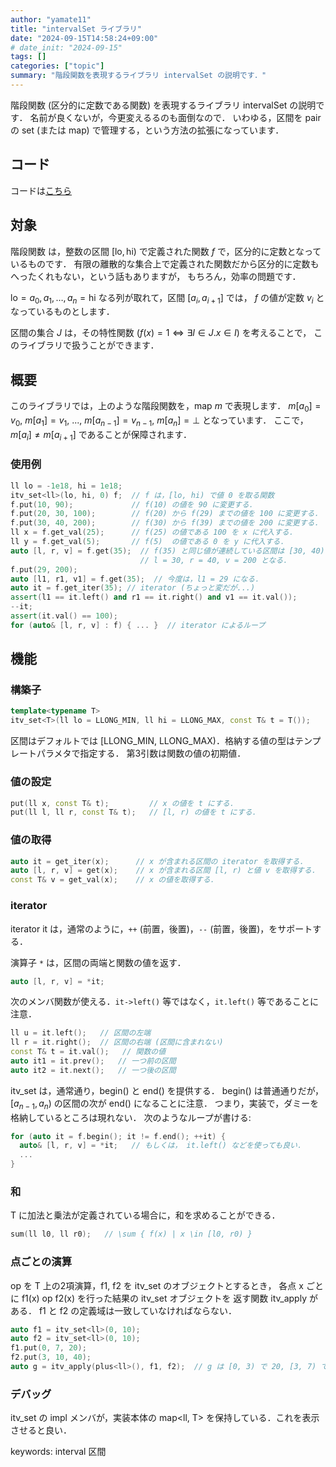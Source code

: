 ```yaml
---
author: "yamate11"
title: "intervalSet ライブラリ"
date: "2024-09-15T14:58:24+09:00"
# date_init: "2024-09-15"
tags: []
categories: ["topic"]
summary: "階段関数を表現するライブラリ intervalSet の説明です．"
---
```


階段関数 (区分的に定数である関数) を表現するライブラリ intervalSet の説明です．
名前が良くないが，今更変えるるのも面倒なので．
いわゆる，区間を pair の set (または map) で管理する，という方法の拡張になっています．

## コード

コードは[こちら](https://github.com/yamate11/compprog-clib/blob/master/intervalSet.cc)

## 対象

階段関数 は，整数の区間 $[\text{lo}, \text{hi})$ で定義された関数 $f$ で，区分的に定数となっているものです．
有限の離散的な集合上で定義された関数だから区分的に定数もへったくれもない，という話もありますが，
もちろん，効率の問題です．

$\text{lo} = a_0, a_1, \dots, a_n = \text{hi}$ なる列が取れて，区間 $[a_i, a_{i + 1}]$ では，
$f$ の値が定数 $v_i$ となっているものとします．

区間の集合 $J$ は，その特性関数 ($f(x) = 1 \iff \exists I \in J. x \in I$) を考えることで，
このライブラリで扱うことができます．

## 概要

このライブラリでは，上のような階段関数を，map $m$ で表現します．
$m[a_0] = v_0$, $m[a_1] = v_1$, ..., $m[a_{n - 1}] = v_{n - 1}$, $m[a_n] = \bot$ となっています．
ここで，$m[a_i] \not= m[a_{i + 1}]$ であることが保障されます．

### 使用例

```cpp
ll lo = -1e18, hi = 1e18;
itv_set<ll>(lo, hi, 0) f;  // f は，[lo, hi) で値 0 を取る関数
f.put(10, 90);             // f(10) の値を 90 に変更する．
f.put(20, 30, 100);        // f(20) から f(29) までの値を 100 に変更する．
f.put(30, 40, 200);        // f(30) から f(39) までの値を 200 に変更する．
ll x = f.get_val(25);      // f(25) の値である 100 を x に代入する．
ll y = f.get_val(5);       // f(5)  の値である 0 を y に代入する．
auto [l, r, v] = f.get(35);  // f(35) と同じ値が連続している区間は [30, 40) なので，
                             // l = 30, r = 40, v = 200 となる．
f.put(29, 200);
auto [l1, r1, v1] = f.get(35);  // 今度は，l1 = 29 になる．
auto it = f.get_iter(35); // iterator (ちょっと変だが...)
assert(l1 == it.left() and r1 == it.right() and v1 == it.val());
--it;
assert(it.val() == 100);
for (auto& [l, r, v] : f) { ... }  // iterator によるループ
```

## 機能

### 構築子

```cpp
template<typename T>
itv_set<T>(ll lo = LLONG_MIN, ll hi = LLONG_MAX, const T& t = T());
```

区間はデフォルトでは [LLONG_MIN, LLONG_MAX)．格納する値の型はテンプレートパラメタで指定する．
第3引数は関数の値の初期値．

### 値の設定

```cpp
put(ll x, const T& t);         // x の値を t にする．
put(ll l, ll r, const T& t);   // [l, r) の値を t にする．
```

### 値の取得

```cpp
auto it = get_iter(x);      // x が含まれる区間の iterator を取得する．
auto [l, r, v] = get(x);    // x が含まれる区間 [l, r) と値 v を取得する．
const T& v = get_val(x);    // x の値を取得する．
```

### iterator

iterator it は，通常のように，`++` (前置，後置)，`--` (前置，後置)，をサポートする．

演算子 `*` は，区間の両端と関数の値を返す．
```cpp
auto [l, r, v] = *it;
```

次のメンバ関数が使える．`it->left()` 等ではなく，`it.left()` 等であることに注意．

```cpp
ll u = it.left();   // 区間の左端
ll r = it.right();  // 区間の右端 (区間に含まれない)
const T& t = it.val();   // 関数の値
auto it1 = it.prev();   // 一つ前の区間
auto it2 = it.next();   // 一つ後の区間 
```

itv_set は，通常通り，begin() と end() を提供する．
begin() は普通通りだが，$[a_{n - 1}, a_n)$ の区間の次が end() になることに注意．
つまり，実装で，ダミーを格納しているところは現れない．
次のようなループが書ける:

```cpp
for (auto it = f.begin(); it != f.end(); ++it) {
  auto& [l, r, v] = *it;   // もしくは， it.left() などを使っても良い．
  ...  
}
```

### 和

T に加法と乗法が定義されている場合に，和を求めることができる．

```cpp
sum(ll l0, ll r0);   // \sum { f(x) | x \in [l0, r0) }
```

### 点ごとの演算

op を T 上の2項演算，f1, f2 を itv_set<T> のオブジェクトとするとき，
各点 x ごとに f1(x) op f2(x) を行った結果の itv_set<T> オブジェクトを
返す関数 itv_apply がある．
f1 と f2 の定義域は一致していなければならない．

```cpp
auto f1 = itv_set<ll>(0, 10);
auto f2 = itv_set<ll>(0, 10);
f1.put(0, 7, 20);
f2.put(3, 10, 40);
auto g = itv_apply(plus<ll>(), f1, f2);  // g は [0, 3) で 20, [3, 7) で 60, [7, 10) で 40
```

### デバッグ

itv_set の impl メンバが，実装本体の map<ll, T> を保持している．これを表示させると良い．


keywords: interval 区間 